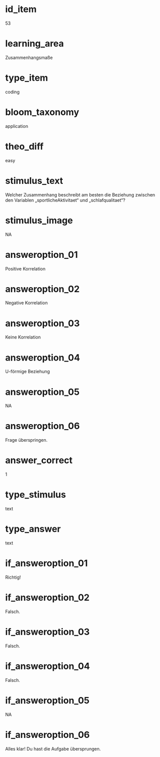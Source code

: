 # id_item
53

# learning_area
Zusammenhangsmaße

# type_item
coding

# bloom_taxonomy
application

# theo_diff
easy

# stimulus_text
Welcher Zusammenhang beschreibt am besten die Beziehung zwischen den Variablen „sportlicheAktivitaet“ und „schlafqualitaet“?

# stimulus_image
NA

# answeroption_01
Positive Korrelation

# answeroption_02
Negative Korrelation

# answeroption_03
Keine Korrelation

# answeroption_04
U-förmige Beziehung

# answeroption_05
NA

# answeroption_06
Frage überspringen.

# answer_correct
1

# type_stimulus
text

# type_answer
text

# if_answeroption_01
Richtig!

# if_answeroption_02
Falsch.

# if_answeroption_03
Falsch.

# if_answeroption_04
Falsch.

# if_answeroption_05
NA

# if_answeroption_06
Alles klar! Du hast die Aufgabe übersprungen.


